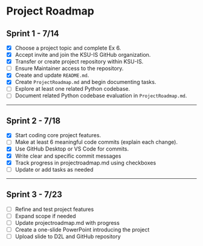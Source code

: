 # Project Roadmap

## Sprint 1 - 7/14

- [x] Choose a project topic and complete Ex 6.
- [x] Accept invite and join the KSU-IS GitHub organization.
- [x] Transfer or create project repository within KSU-IS.
- [ ] Ensure Maintainer access to the repository.
- [x] Create and update `README.md`.
- [x] Create `ProjectRoadmap.md` and begin documenting tasks.
- [ ] Explore at least one related Python codebase.
- [ ] Document related Python codebase evaluation in `ProjectRoadmap.md`.

---

## Sprint 2 - 7/18

- [x] Start coding core project features.
- [ ] Make at least 6 meaningful code commits (explain each change).
- [x] Use GitHub Desktop or VS Code for commits.
- [x] Write clear and specific commit messages
- [x] Track progress in projectroadmap.md using checkboxes
- [ ] Update or add tasks as needed

---

## Sprint 3 - 7/23

- [ ] Refine and test project features
- [ ] Expand scope if needed
- [ ] Update projectroadmap.md with progress
- [ ] Create a one-slide PowerPoint introducing the project
- [ ] Upload slide to D2L and GitHub repository